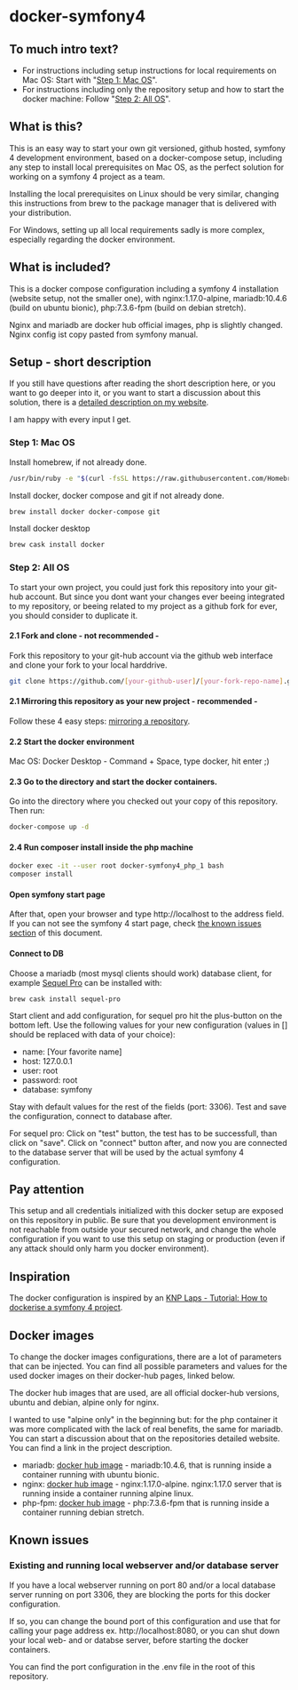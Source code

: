 # docker-symfony4
## To much intro text?
- For instructions including setup instructions for local requirements on Mac OS:
Start with "[Step 1: Mac OS](https://github.com/StefanGerl/docker-symfony4#step-1-mac-os)".
- For instructions including only the repository setup and how to start the docker machine:
Follow "[Step 2: All OS](https://github.com/StefanGerl/docker-symfony4#step-2-all-os)".
## What is this?
This is an easy way to start your own git versioned, github hosted, symfony 4 development environment, based on a docker-compose setup, including any step to install local prerequisites on Mac OS, as the perfect solution for working on a symfony 4 project as a team.

Installing the local prerequisites on Linux should be very similar, changing this instructions from brew to the package manager that is delivered with your distribution.

For Windows, setting up all local requirements sadly is more complex, especially regarding the docker environment.
## What is included?
This is a docker compose configuration including a symfony 4 installation (website setup, not the smaller one), with nginx:1.17.0-alpine, mariadb:10.4.6 (build on ubuntu bionic), php:7.3.6-fpm (build on debian stretch).

Nginx and mariadb are docker hub official images, php is slightly changed. Nginx config ist copy pasted from symfony manual.
## Setup - short description
If you still have questions after reading the short description here, or you want to go deeper into it, or you want to start a discussion about this solution, there is a [detailed description on my website](https://stefan-gerlinger.com/symfony-4-project-development-environment-in-less-than-6-minutes/).

I am happy with every input I get. 

### Step 1: Mac OS
Install homebrew, if not already done.
```bash
/usr/bin/ruby -e "$(curl -fsSL https://raw.githubusercontent.com/Homebrew/install/master/install)"
```
Install docker, docker compose and git if not already done.
```bash
brew install docker docker-compose git
```
Install docker desktop
```bash
brew cask install docker
```
### Step 2: All OS
To start your own project, you could just fork this repository into your git-hub account. But since you dont want your changes ever beeing integrated to my repository, or beeing related to my project as a github fork for ever, you should consider to duplicate it.
#### 2.1 Fork and clone - not recommended -
Fork this repository to your git-hub account via the github web interface and clone your fork to your local harddrive.
```bash
git clone https://github.com/[your-github-user]/[your-fork-repo-name].git
```
#### 2.1 Mirroring this repository as your new project - recommended -
Follow these 4 easy steps: [mirroring a repository](https://help.github.com/en/articles/duplicating-a-repository#mirroring-a-repository).
#### 2.2 Start the docker environment
Mac OS: Docker Desktop - Command + Space, type docker, hit enter ;)
#### 2.3 Go to the directory and start the docker containers.
Go into the directory where you checked out your copy of this repository. Then run:
```bash
docker-compose up -d
```
#### 2.4 Run composer install inside the php machine
```bash
docker exec -it --user root docker-symfony4_php_1 bash
composer install
```
#### Open symfony start page
After that, open your browser and type http://localhost to the address field. If you can not see the symfony 4 start page, check [the known issues section](https://github.com/StefanGerl/docker-symfony4#known-issues) of this document.
#### Connect to DB
Choose a mariadb (most mysql clients should work) database client, for example [Sequel Pro](https://www.sequelpro.com/) can be installed with:
```
brew cask install sequel-pro
```
Start client and add configuration, for sequel pro hit the plus-button on the bottom left. Use the following values for your new configuration (values in [] should be replaced with data of your choice):
- name: [Your favorite name]
- host: 127.0.0.1
- user: root
- password: root
- database: symfony

Stay with default values for the rest of the fields (port: 3306). Test and save the configuration, connect to database after.

For sequel pro: Click on "test" button, the test has to be successfull, than click on "save". Click on "connect" button after, and now you are connected to the database server that will be used by the actual symfony 4 configuration.
## Pay attention
This setup and all credentials initialized with this docker setup are exposed on this repository in public. Be sure that you development environment is not reachable from outside your secured network, and change the whole configuration if you want to use this setup on staging or production (even if any attack should only harm you docker environment).
## Inspiration
The docker configuration is inspired by an [KNP Laps - Tutorial: How to dockerise a symfony 4 project](https://knplabs.com/en/blog/how-to-dockerise-a-symfony-4-project).
## Docker images
To change the docker images configurations, there are a lot of parameters that can be injected. You can find all possible parameters and values for the used docker images on their docker-hub pages, linked below.

The docker hub images that are used, are all official docker-hub versions, ubuntu and debian, alpine only for nginx.

I wanted to use "alpine only" in the beginning but: for the php container it was more complicated with the lack of real benefits, the same for mariadb. You can start a discussion about that on the repositories detailed website. You can find a link in the project description.
+ mariadb: [docker hub image](https://hub.docker.com/_/mariadb) - mariadb:10.4.6, that is running inside a container running with ubuntu bionic.
+ nginx: [docker hub image](https://hub.docker.com/_/nginx) - nginx:1.17.0-alpine. nginx:1.17.0 server that is running inside a container running alpine linux.
+ php-fpm: [docker hub image](https://hub.docker.com/_/php) - php:7.3.6-fpm that is running inside a container running debian stretch.
## Known issues
### Existing and running local webserver and/or database server
If you have a local webserver running on port 80 and/or a local database server running on port 3306, they are blocking the ports for this docker configuration.

If so, you can change the bound port of this configuration and use that for calling your page address ex. http://localhost:8080, or you can shut down your local web- and or databse server, before starting the docker containers.

You can find the port configuration in the .env file in the root of this repository.
